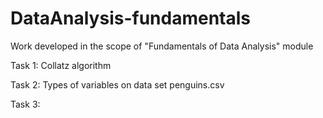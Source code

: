 # DataAnalysis-fundamentals
Work developed in the scope of "Fundamentals of Data Analysis" module

Task 1:
Collatz algorithm

Task 2:
Types of variables on data set penguins.csv


Task 3:
